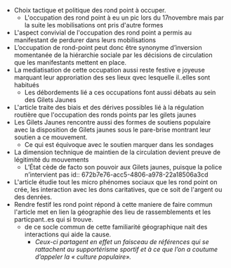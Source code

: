 - Choix tactique et politique des rond point à occuper.
	- L'occupation des rond point à eu un pic lors du 17novembre mais par la suite les mobilisations ont pris d'autre formes
- L'aspect convivial de l'occupation des rond point a permis au manifestant de perdurer dans leurs mobilisations
- L’occupation de rond-point peut donc être synonyme d’inversion momentanée de la hiérarchie sociale par les décisions de circulation que les manifestants mettent en place.
- La mediatisation de cette occupation aussi reste festive e joyeuse marquant leur approriation des ses lieux qvec lesquelle il..elles sont habitués
	- Les débordements lié a ces occupations font aussi débats au sein des Gilets Jaunes
- L'article traite des biais et des dérives possibles lié à la régulation routière que l'occupation des ronds points par les gilets jaunes
- Les Gilets Jaunes rencontre aussi des formes de soutiens populaire avec la disposition de Gilets jaunes sous le pare-brise montrant leur soutien a ce mouvement.
	- Ce qui est équivoque avec le soutien marquer dans les sondages
- La dimension technique de maintien de la circulation devient preuve de légitimité du mouvements
	- L’État cède de facto son pouvoir aux Gilets jaunes, puisque la police n’intervient pas
	  id:: 672b7e76-acc5-4806-a978-22a18506a3cd
- L'article étudie tout les micro phénomes sociaux que les rond point on crée, les interaction avec les dons caritatives, que ce soit de l'argent ou des denrées.
- Rendre festif les rond point répond à cette maniere de faire commun l'article met en lien la géographie des lieu de rassemblements et les particpant..es qui si trouve.
	- de ce socle commun de cette familiarité géographique nait des interactions qui aide la cause.
		- *Ceux-ci partagent en effet un faisceau de références qui se rattachent au supportérisme sportif et à ce que l’on a coutume d’appeler la « culture populaire».*